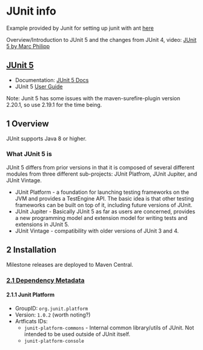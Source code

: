 # JUnit info

Example provided by Junit for setting up junit with ant [here](https://github.com/junit-team/junit4/wiki/Getting-started-%E2%80%93-Ant)

Overview/Introduction to JUnit 5 and the changes from JUnit 4, video: [JUnit 5 by Marc Philipp](https://www.youtube.com/watch?v=0qI6_NKFQsY)

## [JUnit 5](http://junit.org/)

* Documentation: [JUnit 5 Docs](http://junit.org/junit5/docs/current/api/)
* JUnit 5 [User Guide](http://junit.org/junit5/docs/current/user-guide/)

Note: Junit 5 has some issues with the maven-surefire-plugin version 2.20.1, so use 2.19.1 for the time being.

## 1 Overview

JUnit supports Java 8 or higher.

### What JUnit 5 is

JUnit 5 differs from prior versions in that it is composed of several different modules from three different sub-projects: JUnit Platfrom, JUnit Jupiter, and JUnit Vintage.

* JUnit Platform - a foundation for launching testing frameworks on the JVM and provides a TestEngine API. The basic idea is that other testing frameworks can be built on top of it, including future versions of JUnit.
* JUnit Jupiter - Basically JUnit 5 as far as users are concerned, provides a new programming model and extension model for writing tests and extensions in JUnit 5.
* JUnit Vintage - compatibility with older versions of JUnit 3 and 4.

## 2 Installation

Milestone releases are deployed to Maven Central.

### [2.1 Dependency Metadata](http://junit.org/junit5/docs/current/user-guide/#dependency-metadata)

#### 2.1.1 Junit Platform

* GroupID: `org.junit.platform`
* Version: `1.0.2` (worth noting?)
* Artficats IDs:
  * `junit-platform-commons` - Internal common library/utils of JUnit. Not intended to be used outside of JUnit itself.
  * `junit-platform-console`
